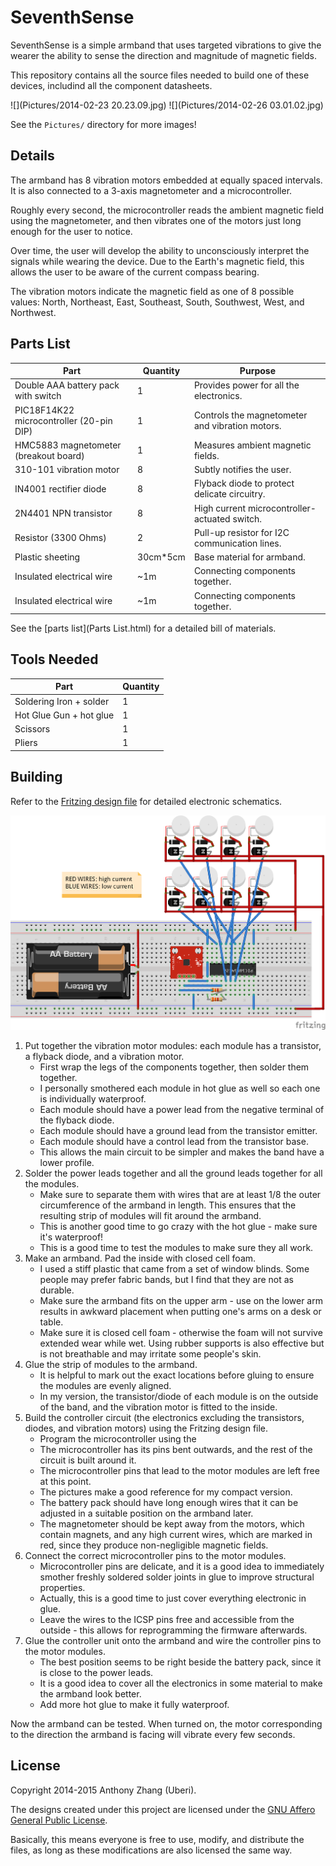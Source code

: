 SeventhSense
============
SeventhSense is a simple armband that uses targeted vibrations to give the wearer the ability to sense the direction and magnitude of magnetic fields.

This repository contains all the source files needed to build one of these devices, includind all the component datasheets.

![](Pictures/2014-02-23 20.23.09.jpg)
![](Pictures/2014-02-26 03.01.02.jpg)

See the `Pictures/` directory for more images!

Details
-------

The armband has 8 vibration motors embedded at equally spaced intervals. It is also connected to a 3-axis magnetometer and a microcontroller.

Roughly every second, the microcontroller reads the ambient magnetic field using the magnetometer, and then vibrates one of the motors just long enough for the user to notice.

Over time, the user will develop the ability to unconsciously interpret the signals while wearing the device. Due to the Earth's magnetic field, this allows the user to be aware of the current compass bearing.

The vibration motors indicate the magnetic field as one of 8 possible values: North, Northeast, East, Southeast, South, Southwest, West, and Northwest.

Parts List
----------

| Part                                     | Quantity | Purpose                                         |
|------------------------------------------|----------|-------------------------------------------------|
| Double AAA battery pack with switch      |        1 | Provides power for all the electronics.         |
| PIC18F14K22 microcontroller (20-pin DIP) |        1 | Controls the magnetometer and vibration motors. |
| HMC5883 magnetometer (breakout board)    |        1 | Measures ambient magnetic fields.               |
| 310-101 vibration motor                  |        8 | Subtly notifies the user.                       |
| IN4001 rectifier diode                   |        8 | Flyback diode to protect delicate  circuitry.   |
| 2N4401 NPN transistor                    |        8 | High current microcontroller-actuated switch.   |
| Resistor (3300 Ohms)                     |        2 | Pull-up resistor for I2C communication lines.   |
| Plastic sheeting                         | 30cm*5cm | Base material for armband.                      | ;wip; measure this
| Insulated electrical wire                |      ~1m | Connecting components together.                 |
| Insulated electrical wire                |      ~1m | Connecting components together.                 |

See the [parts list](Parts List.html) for a detailed bill of materials.

Tools Needed
------------

| Part                    | Quantity |
|-------------------------|----------|
| Soldering Iron + solder |        1 |
| Hot Glue Gun + hot glue |        1 |
| Scissors                |        1 |
| Pliers                  |        1 |

Building
--------

Refer to the [Fritzing design file](Design.fzz) for detailed electronic schematics.

![Schematic](Design.png)

1. Put together the vibration motor modules: each module has a transistor, a flyback diode, and a vibration motor.
    * First wrap the legs of the components together, then solder them together.
    * I personally smothered each module in hot glue as well so each one is individually waterproof.
    * Each module should have a power lead from the negative terminal of the flyback diode.
    * Each module should have a ground lead from the transistor emitter.
    * Each module should have a control lead from the transistor base.
    * This allows the main circuit to be simpler and makes the band have a lower profile.
2. Solder the power leads together and all the ground leads together for all the modules.
    * Make sure to separate them with wires that are at least 1/8 the outer circumference of the armband in length. This ensures that the resulting strip of modules will fit around the armband.
    * This is another good time to go crazy with the hot glue - make sure it's waterproof!
    * This is a good time to test the modules to make sure they all work.
3. Make an armband. Pad the inside with closed cell foam.
    * I used a stiff plastic that came from a set of window blinds. Some people may prefer fabric bands, but I find that they are not as durable.
    * Make sure the armband fits on the upper arm - use on the lower arm results in awkward placement when putting one's arms on a desk or table.
    * Make sure it is closed cell foam - otherwise the foam will not survive extended wear while wet. Using rubber supports is also effective but is not breathable and may irritate some people's skin.
4. Glue the strip of modules to the armband.
    * It is helpful to mark out the exact locations before gluing to ensure the modules are evenly aligned.
    * In my version, the transistor/diode of each module is on the outside of the band, and the vibration motor is fitted to the inside.
5. Build the controller circuit (the electronics excluding the transistors, diodes, and vibration motors) using the Fritzing design file.
    * Program the microcontroller using the 
    * The microcontroller has its pins bent outwards, and the rest of the circuit is built around it.
    * The microcontroller pins that lead to the motor modules are left free at this point.
    * The pictures make a good reference for my compact version.
    * The battery pack should have long enough wires that it can be adjusted in a suitable position on the armband later.
    * The magnetometer should be kept away from the motors, which contain magnets, and any high current wires, which are marked in red, since they produce non-negligible magnetic fields.
6. Connect the correct microcontroller pins to the motor modules.
    * Microcontroller pins are delicate, and it is a good idea to immediately smother freshly soldered solder joints in glue to improve structural properties.
    * Actually, this is a good time to just cover everything electronic in glue.
    * Leave the wires to the ICSP pins free and accessible from the outside - this allows for reprogramming the firmware afterwards.
7. Glue the controller unit onto the armband and wire the controller pins to the motor modules.
    * The best position seems to be right beside the battery pack, since it is close to the power leads.
    * It is a good idea to cover all the electronics in some material to make the armband look better.
    * Add more hot glue to make it fully waterproof.

Now the armband can be tested. When turned on, the motor corresponding to the direction the armband is facing will vibrate every few seconds.

License
-------

Copyright 2014-2015 Anthony Zhang (Uberi).

The designs created under this project are licensed under the [GNU Affero General Public License](http://www.gnu.org/licenses/agpl-3.0.html).

Basically, this means everyone is free to use, modify, and distribute the files, as long as these modifications are also licensed the same way.